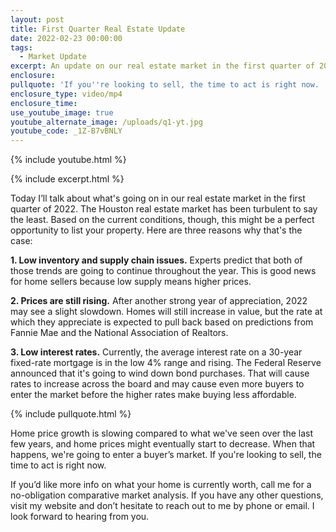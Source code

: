 ```yaml
---
layout: post
title: First Quarter Real Estate Update
date: 2022-02-23 00:00:00
tags:
  - Market Update
excerpt: An update on our real estate market in the first quarter of 2022.
enclosure:
pullquote: 'If you''re looking to sell, the time to act is right now. '
enclosure_type: video/mp4
enclosure_time:
use_youtube_image: true
youtube_alternate_image: /uploads/q1-yt.jpg
youtube_code: _1Z-B7vBNLY
---
```

{% include youtube.html %}

{% include excerpt.html %}

Today I’ll talk about what's going on in our real estate market in the first quarter of 2022. The Houston real estate market has been turbulent to say the least. Based on the current conditions, though, this might be a perfect opportunity to list your property. Here are three reasons why that's the case:

**1\. Low inventory and supply chain issues.** Experts predict that both of those trends are going to continue throughout the year. This is good news for home sellers because low supply means higher prices.

**2\. Prices are still rising.** After another strong year of appreciation, 2022 may see a slight slowdown. Homes will still increase in value, but the rate at which they appreciate is expected to pull back based on predictions from Fannie Mae and the National Association of Realtors.

**3\. Low interest rates.** Currently, the average interest rate on a 30-year fixed-rate mortgage is in the low 4% range and rising. The Federal Reserve announced that it's going to wind down bond purchases. That will cause rates to increase across the board and may cause even more buyers to enter the market before the higher rates make buying less affordable.

{% include pullquote.html %}

Home price growth is slowing compared to what we've seen over the last few years, and home prices might eventually start to decrease. When that happens, we're going to enter a buyer’s market. If you're looking to sell, the time to act is right now.

If you’d like more info on what your home is currently worth, call me for a no-obligation comparative market analysis. If you have any other questions, visit my website and don’t hesitate to reach out to me by phone or email. I look forward to hearing from you.
